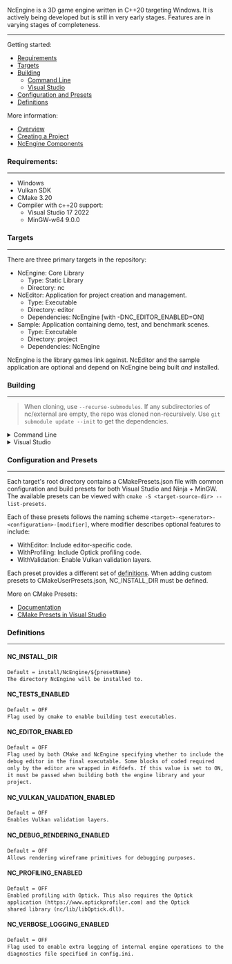NcEngine is a 3D game engine written in C++20 targeting Windows. It is actively being developed but is still in very early stages. Features are in varying stages of completeness.

-----------
Getting started:
* [Requirements](#requirements)
* [Targets](#targets)
* [Building](#building)
    * [Command Line](#command-line)
    * [Visual Studio](#visual-studio)
* [Configuration and Presets](#configuration)
* [Definitions](#definitions)

More information:
* [Overview](docs/Overview.md)
* [Creating a Project](docs/CreatingAProject.md)
* [NcEngine Components](docs/EngineComponents.md)


### Requirements:
----------------
* Windows
* Vulkan SDK
* CMake 3.20
* Compiler with c++20 support:
    * Visual Studio 17 2022
    * MinGW-w64 9.0.0

### Targets
----------
There are three primary targets in the repository:
* NcEngine: Core Library
    * Type: Static Library
    * Directory: nc
* NcEditor: Application for project creation and management.
    * Type: Executable
    * Directory: editor
    * Dependencies: NcEngine [with -DNC_EDITOR_ENABLED=ON]
* Sample: Application containing demo, test, and benchmark scenes.
    * Type: Executable
    * Directory: project
    * Dependencies: NcEngine

NcEngine is the library games link against. NcEditor and the sample application are optional and depend on NcEngine being built *and* installed.

### Building
------------
> When cloning, use `--recurse-submodules`. If any subdirectories of nc/external are empty, the repo was cloned non-recursively. Use `git submodule update --init` to get the dependencies.

<details>
<summary>Command Line</summary>
<p>
Each target can be configured and built with:

```
>cmake -S <target-directory> -B build/<Preset-Name> --preset <Preset-Name>
>cmake --build build/<Preset-Name>
```

NcEngine must be installed as well:
```
>cmake --install build/<Preset-Name>
```

An example building everything using Ninja and Release configuration with the editor extension:
```
>cmake -S nc -B build/NcEngine-Ninja-Release-WithEditor --preset NcEngine-Ninja-Release-WithEditor
>cmake --build build/NcEngine-Ninja-Release-WithEditor
>cmake --install build/NcEngine-Ninja-Release-WithEditor

>cmake -S editor -B build/NcEditor-Ninja-Release-WithEditor --preset NcEditor-Ninja-Release-WithEditor
>cmake --build build/Editor-Ninja-Release-WithEditor

>cmake -S sample -B build/Sample-Ninja-Release-WithEditor --preset Sample-Ninja-Release-WithEditor
>cmake --build build/Sample-Ninja-Release-WithEditor
```

More on available presets [here](#configuration-and-presets)
</p>
</details>

<details>
<summary>Visual Studio</summary>
<p>
Once cloned, open the repository in Visual Studio. The CMakePresets.json files should be automatically detected, displaying the Target System/Configuration/Build Preset dropdowns. Set the system to 'Local Machine' and select the desired NcEngine-MSVC option from the 'Configuration' menu. Update the 'Build' menu to match the configuration name, if it doesn't do so automatically. If configuration options are missing from the dropdown, first select 'Manage Configurations... (nc/CMakeLists.txt)'. A release build will look like:

<p align="center">
  <img src="docs/visual_studio_control.png" />
</p>

The configuration step should automatically start. Upon completion, build and install the engine. Once NcEngine is installed, NcEditor or the sample application may be built in the same way, excluding installation.

Configure, build, and install steps may be manually triggered from the 'Project' and 'Build' menus or from a target's context menu from the solution explorer in 'CMake Targets View'.

> Make sure CMake presets are enabled in Visual Studio: Tools > Options > CMake > Use CMakePresets.json to drive CMake configure, build and test.
</p>
</details>

### Configuration and Presets
----------------------------
Each target's root directory contains a CMakePresets.json file with common configuration and build presets for both Visual Studio and Ninja + MinGW. The available presets can be viewed with `cmake -S <target-source-dir> --list-presets`.

Each of these presets follows the naming scheme `<target>-<generator>-<configuration>-[modifier]`, where modifier describes optional features to include:
* WithEditor: Include editor-specific code.
* WithProfiling: Include Optick profiling code.
* WithValidation: Enable Vulkan validation layers.

Each preset provides a different set of [definitions](#definitions). When adding custom presets to CMakeUserPresets.json, NC_INSTALL_DIR must be defined.

More on CMake Presets:
* [Documentation](https://cmake.org/cmake/help/latest/manual/cmake-presets.7.html)
* [CMake Presets in Visual Studio](https://docs.microsoft.com/en-us/cpp/build/cmake-presets-vs?view=msvc-170)

### Definitions
--------------
#### NC_INSTALL_DIR
    Default = install/NcEngine/${presetName}
    The directory NcEngine will be installed to.

#### NC_TESTS_ENABLED
    Default = OFF
    Flag used by cmake to enable building test executables.

#### NC_EDITOR_ENABLED
    Default = OFF
    Flag used by both CMake and NcEngine specifying whether to include the debug editor in the final executable. Some blocks of coded required only by the editor are wrapped in #ifdefs. If this value is set to ON, it must be passed when building both the engine library and your project.

#### NC_VULKAN_VALIDATION_ENABLED
    Default = OFF
    Enables Vulkan validation layers.

#### NC_DEBUG_RENDERING_ENABLED
    Default = OFF
    Allows rendering wireframe primitives for debugging purposes.

#### NC_PROFILING_ENABLED
    Default = OFF
    Enabled profiling with Optick. This also requires the Optick application (https://www.optickprofiler.com) and the Optick
    shared library (nc/lib/libOptick.dll).

#### NC_VERBOSE_LOGGING_ENABLED
    Default = OFF
    Flag used to enable extra logging of internal engine operations to the diagnostics file specified in config.ini.

